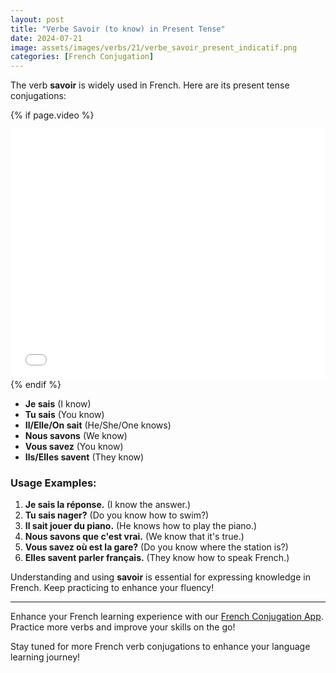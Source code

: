 ```yaml
---
layout: post
title: "Verbe Savoir (to know) in Present Tense"
date: 2024-07-21
image: assets/images/verbs/21/verbe_savoir_present_indicatif.png
categories: [French Conjugation]
---
```


The verb **savoir** is widely used in French. Here are its present tense conjugations:

<!-- Video Embed Section -->
{% if page.video %}
<div class="video-embed">
  <iframe width="100%" height="400" src="{{ page.video | escape }}" frameborder="0" allowfullscreen></iframe>
</div>
{% endif %}

- **Je sais** (I know)
- **Tu sais** (You know)
- **Il/Elle/On sait** (He/She/One knows)
- **Nous savons** (We know)
- **Vous savez** (You know)
- **Ils/Elles savent** (They know)

### Usage Examples:

1. **Je sais la réponse.** (I know the answer.)
2. **Tu sais nager?** (Do you know how to swim?)
3. **Il sait jouer du piano.** (He knows how to play the piano.)
4. **Nous savons que c'est vrai.** (We know that it's true.)
5. **Vous savez où est la gare?** (Do you know where the station is?)
6. **Elles savent parler français.** (They know how to speak French.)

Understanding and using **savoir** is essential for expressing knowledge in French. Keep practicing to enhance your fluency!

---

Enhance your French learning experience with our [French Conjugation App]({{site.appStore.url}}). Practice more verbs and improve your skills on the go!

Stay tuned for more French verb conjugations to enhance your language learning journey!
